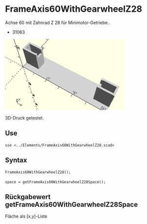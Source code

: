 # FrameAxis60WithGearwheelZ28
Achse 60 mit Zahnrad Z 28 für Minimotor-Getriebe..
- 31063

![FrameAxis60WithGearwheelZ28](../../images/FrameAxis60WithGearwheelZ28.png)

3D-Druck getestet.

## Use
```
use <../Elements/FrameAxis60WithGearwheelZ28.scad>
```

## Syntax
```
FrameAxis60WithGearwheelZ28();

space = getFrameAxis60WithGearwheelZ28Space();
```

## Rückgabewert getFrameAxis60WithGearwheelZ28Space
Fläche als \[x,y]-Liste